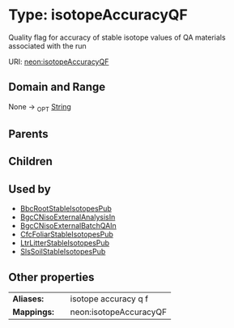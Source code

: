 
# Type: isotopeAccuracyQF


Quality flag for accuracy of stable isotope values of QA materials associated with the run

URI: [neon:isotopeAccuracyQF](https://data.neonscience.org/isotopeAccuracyQF)


## Domain and Range

None ->  <sub>OPT</sub> [String](types/String.md)

## Parents


## Children


## Used by

 * [BbcRootStableIsotopesPub](BbcRootStableIsotopesPub.md)
 * [BgcCNisoExternalAnalysisIn](BgcCNisoExternalAnalysisIn.md)
 * [BgcCNisoExternalBatchQAIn](BgcCNisoExternalBatchQAIn.md)
 * [CfcFoliarStableIsotopesPub](CfcFoliarStableIsotopesPub.md)
 * [LtrLitterStableIsotopesPub](LtrLitterStableIsotopesPub.md)
 * [SlsSoilStableIsotopesPub](SlsSoilStableIsotopesPub.md)

## Other properties

|  |  |  |
| --- | --- | --- |
| **Aliases:** | | isotope accuracy q f |
| **Mappings:** | | neon:isotopeAccuracyQF |

